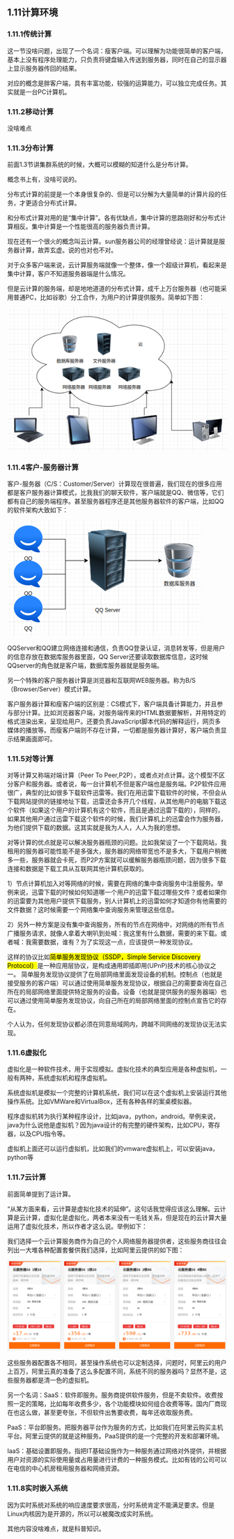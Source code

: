 ## 1.11计算环境

### 1.11.1传统计算

这一节没啥问题，出现了一个名词：瘦客户端。可以理解为功能很简单的客户端，基本上没有程序处理能力，只负责将键盘输入传送到服务器，同时在自己的显示器上显示服务器传回的结果。

对应的概念是胖客户端，具有丰富功能，较强的运算能力，可以独立完成任务。其实就是一台PC计算机。

### 1.11.2移动计算

没啥难点

### 1.11.3分布计算

前面1.3节讲集群系统的时候，大概可以模糊的知道什么是分布计算。

概念书上有，没啥可说的。

分布式计算的前提是一个本身很复杂的、但是可以分解为大量简单的计算片段的任务，才更适合分布式计算。

和分布式计算对用的是“集中计算”。各有优缺点，集中计算的思路刚好和分布式计算相反。集中计算是一个性能很高的服务器负责计算。

现在还有一个很火的概念叫云计算。sun服务器公司的经理曾经说：运计算就是服务器计算，故弄玄虚。说的也对也不对。

对于众多客户端来说，云计算服务端就像一个整体，像一个超级计算机，看起来是集中计算，客户不知道服务器端是什么情况。

但是云计算的服务端，却是地地道道的分布式计算，成千上万台服务器（也可能采用普通PC，比如谷歌）分工合作，为用户的计算提供服务。简单如下图：

![](../../assets/2022-10-07-19-49-53-image.png)

### 1.11.4客户-服务器计算

客户-服务器（C/S：Customer/Server）计算现在很普遍，我们现在的很多应用都是客户服务器计算模式，比我我们的聊天软件，客户端就是QQ、微信等，它们都有自己的服务端程序。甚至服务器程序还是其他服务器软件的客户端，比如QQ的软件架构大致如下：

![](../../assets/2022-10-07-19-54-50-image.png)

QQServer和QQ建立网络连接和通信，负责QQ登录认证，消息转发等，但是用户的信息存放在数据库服务器里面，QQ Server还要读取数据库信息，这时候QQserver的角色就是客户端，数据库服务器就是服务端。

另一个特殊的客户服务器计算是浏览器和互联网WEB服务器。称为B/S（Browser/Server）模式计算。

客户服务器计算和瘦客户端的区别是：CS模式下，客户端具备计算能力，并且参与部分计算。比如浏览器客户端，对服务端传来的HTML数据要解析，并用特定的格式渲染出来，呈现给用户。还要负责JavaScript脚本代码的解释运行，网页多媒体的播放等。而瘦客户端则不存在计算，一切都是服务器计算好，客户端负责显示结果画面即可。

### 1.11.5对等计算

 对等计算又称端对端计算（Peer To Peer,P2P），或者点对点计算。这个模型不区分客户和服务器。或者说，每一台计算机不但是客户端也是服务端。P2P软件应用很广，典型的比如很多下载软件迅雷等。我们在用迅雷下载软件的时候，不但会从下载网站提供的链接地址下载，迅雷还会多开几个线程，从其他用户的电脑下载这个软件（如果这个用户的计算机有这个软件，而且是通过迅雷下载的），同样的，如果其他用户通过迅雷下载这个软件的时候，我们计算机上的迅雷会作为服务器，为他们提供下载的数据。这其实就是我为人人，人人为我的思想。

对等计算的优点就是可以解决服务器瓶颈的问题。比如我架设了一个下载网站，我租用的服务器可能性能不是多强大，服务器的网络带宽也不是多大，下载用户稍微多一些，服务器就会卡死，而P2P方案就可以缓解服务器瓶颈问题，因为很多下载连接和数据是下载工具从互联网其他计算机获取的。

1）节点计算机加入对等网络的时候，需要在网络的集中查询服务中注册服务。举例来说，迅雷下载的时候如何知道哪一个用户的迅雷下载过哪些文件？或者如果你的迅雷要为其他用户提供下载服务，别人计算机上的迅雷如何才知道你有他需要的文件数据？这时候需要一个网络集中查询服务来管理这些信息。

2）另外一种方案是没有集中查询服务，所有的节点在网络中，对网络的所有节点广播服务请求，就像人拿着大喇叭到处喊：我这里有什么数据，需要的来下载。或者喊：我需要数据，谁有？为了实现这一点，应该提供一种发现协议。

这样的协议比如<mark>简单服务发现协议（SSDP，Simple Service Discovery Protocol）</mark>是一种应用层协议，是构成通用即插即用(UPnP)技术的核心协议之一。
简单服务发现协议提供了在局部网络里面发现设备的机制。控制点（也就是接受服务的客户端）可以通过使用简单服务发现协议，根据自己的需要查询在自己所在的局部网络里面提供特定服务的设备。设备（也就是提供服务的服务器端）也可以通过使用简单服务发现协议，向自己所在的局部网络里面的控制点宣告它的存在。 

个人认为，任何发现协议都必须在同意局域网内，跨越不同网络的发现协议无法实现。

### 1.11.6虚拟化

虚拟化是一种软件技术，用于实现模拟。虚拟化技术的典型应用是各种虚拟机，一般有两种，系统虚拟机和程序虚拟机。

系统虚拟机是模拟一个完整的计算机系统，我们可以在这个虚拟机上安装运行其他操作系统。比如VMWare和VirtualBox，还有各种各样的案桌模拟器。

程序虚拟机转为执行某种程序设计，比如java，python，android。举例来说，java为什么说他是虚拟机？因为java设计的有完整的硬件架构，比如CPU，寄存器，以及CPU指令等。

虚拟机上面还可以运行虚拟机，比如我们的vmware虚拟机上，可以安装java，python等

### 1.11.7云计算

前面简单提到了运计算。

“从某方面来看，云计算是虚拟化技术的延伸”。这句话我觉得应该这么理解。云计算是云计算，虚拟化是虚拟化，两者本来没有一毛钱关系，但是现在的云计算大量运用了虚拟化技术，所以作者才这么说。举例如下：

我们选择一个云计算服务商作为自己的个人网络服务器提供者，这些服务商往往会列出一大堆各种配置套餐供我们选择，比如阿里云提供的如下图：

![](../../assets/2022-10-07-21-06-11-image.png)

这些服务器配置各不相同，甚至操作系统也可以定制选择，问题时，阿里云的用户上百万，阿里云真的准备了这么多配置不同，系统不同的服务器吗？显然不是，这些服务器都是清一色的虚拟机。

另一个名词：SaaS：软件即服务。服务商提供软件服务，但是不卖软件。收费按照一定的策略，比如每年收费多少，各个功能模块如何组合收费等等。国内厂商现在也这么做，甚至更夸张，不但软件出售要收费，每年还收取服务费。

PaaS：平台即服务。把服务器平台作为服务的方式，比如我们在阿里云购买主机平台。阿里云提供的就是这种服务。PaaS提供的是一个完整的开发和部署环境。

IaaS：基础设置即服务。指把IT基础设施作为一种服务通过网络对外提供，并根据用户对资源的实际使用量或占用量进行计费的一种服务模式。比如有钱的公司可以在电信的中心机房租用服务器和网络资源。

### 1.11.8实时嵌入系统

因为实时系统对系统的响应速度要求很高，分时系统肯定不能满足要求。但是Linux内核因为是开源的，所以可以被魔改成实时系统。

其他内容没啥难点，就是科普知识。

